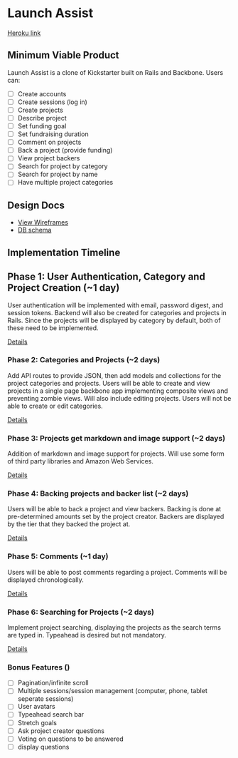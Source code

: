 # Launch Assist 

[Heroku link][heroku]

[heroku]: http://launchassist.io

## Minimum Viable Product
Launch Assist is a clone of Kickstarter built on Rails and Backbone. Users can:

<!-- This is a Markdown checklist. Use it to keep track of your progress! -->

- [ ] Create accounts
- [ ] Create sessions (log in)
- [ ] Create projects 
- [ ] Describe project
- [ ] Set funding goal
- [ ] Set fundraising duration
- [ ] Comment on projects
- [ ] Back a project (provide funding)
- [ ] View project backers
- [ ] Search for project by category
- [ ] Search for project by name
- [ ] Have multiple project categories

## Design Docs
* [View Wireframes][views]
* [DB schema][schema]

[views]: ./docs/views.md
[schema]: ./docs/schema.md

## Implementation Timeline

## Phase 1: User Authentication, Category and Project Creation (~1 day)
User authentication will be implemented with email, password digest, and session
tokens.  Backend will also be created for categories and projects in Rails.
Since the projects will be displayed by category by default, both of these need
to be implemented.

[Details][phase-one]

### Phase 2: Categories and Projects (~2 days)
Add API routes to provide JSON, then add models and collections for the project
categories and projects.  Users will be able to create and view projects in a
single page backbone app implementing composite views and preventing zombie
views.  Will also include editing projects.  Users will not be able to create or
edit categories.

[Details][phase-two]

### Phase 3: Projects get markdown and image support (~2 days)
Addition of markdown and image support for projects.  Will use some form of
third party libraries and Amazon Web Services.

[Details][phase-three]

### Phase 4: Backing projects and backer list (~2 days)
Users will be able to back a project and view backers.  Backing is done at
pre-determined amounts set by the project creator.  Backers are displayed by the
tier that they backed the project at.

[Details][phase-four]

### Phase 5: Comments (~1 day)
Users will be able to post comments regarding a project.  Comments will be
displayed chronologically.

[Details][phase-five]

### Phase 6: Searching for Projects (~2 days)
Implement project searching, displaying the projects as the search terms are
typed in.  Typeahead is desired but not mandatory.

[Details][phase-six]

### Bonus Features ()
- [ ] Pagination/infinite scroll
- [ ] Multiple sessions/session management (computer, phone, tablet seperate
  sessions)
- [ ] User avatars
- [ ] Typeahead search bar
- [ ] Stretch goals
- [ ] Ask project creator questions
- [ ] Voting on questions to be answered
- [ ] display questions

[phase-one]: ./docs/phases/phase1.md
[phase-two]: ./docs/phases/phase2.md
[phase-three]: ./docs/phases/phase3.md
[phase-four]: ./docs/phases/phase4.md
[phase-five]: ./docs/phases/phase5.md
[phase-six]: ./docs/phases/phase6.md
